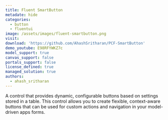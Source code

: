 ```yaml
---
title: Fluent SmartButton
metadate: hide
categories:
  - button
  - fluentui
image: /assets/images/fluent-smartbutton.png
visit: 
download: 'https://github.com/AhashSritharan/PCF-SmartButton'
demo_youtube: E98RFYWKZ7c
model_support: true
canvas_support: false
portals_support: false
license_defined: true
managed_solution: true
authors:
  - ahash_sritharan
---
```

A control that provides dynamic, configurable buttons based on settings stored in a table. This control allows you to create flexible, context-aware buttons that can be used for custom actions and navigation in your model-driven apps forms.
